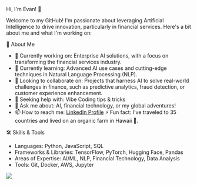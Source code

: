 Hi, I'm Evan! 👋

Welcome to my GitHub! I'm passionate about leveraging Artificial Intelligence to drive innovation, particularly in financial services. Here's a bit about me and what I'm working on:

🚀 About Me
- 🔭 Currently working on: Enterprise AI solutions, with a focus on transforming the financial services industry.
- 🌱 Currently learning: Advanced AI use cases and cutting-edge techniques in Natural Language Processing (NLP).
- 👯 Looking to collaborate on: Projects that harness AI to solve real-world challenges in finance, such as predictive analytics, fraud detection, or customer experience enhancement.
- 🤔 Seeking help with: Vibe Coding tips & tricks
- 💬 Ask me about: AI, financial technology, or my global adventures!
- 📫 How to reach me: [LinkedIn Profile](https://www.linkedin.com/in/evanpaliotta/)
⚡ Fun fact: I've traveled to 35 countries and lived on an organic farm in Hawaii 🌴.

🛠️ Skills & Tools
- Languages: Python, JavaScript, SQL
- Frameworks & Libraries: TensorFlow, PyTorch, Hugging Face, Pandas
- Areas of Expertise: AI/ML, NLP, Financial Technology, Data Analysis
- Tools: Git, Docker, AWS, Jupyter

<img src="https://github-readme-stats.vercel.app/api?username=evanpaliotta&&show_icons=true&title_color=ffffff&icon_color=bb2acf&text_color=daf7dc&bg_color=151515">
